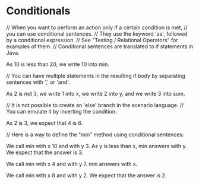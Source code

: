 # Conditionals

// When you want to perform an action only if a certain condition is met,
// you can use conditional sentences.
// They use the keyword 'as', followed by a conditional expression.
// See "Testing / Relational Operators" for examples of them.
// Conditional sentences are translated to if statements in Java.

As 10 is less than 20, we write 10 into min.

// You can have multiple statements in the resulting if body by separating sentences with ',' or 'and'.

As 2 is not 3, we write 1 into x, we write 2 into y, and we write 3 into sum.

// It is not possible to create an 'else' branch in the scenario language.
// You can emulate it by inverting the condition.

As 2 is 3, we expect that 4 is 6.

// Here is a way to define the "min" method using conditional sentences:

We call min with x 10 and with y 3.
As y is less than x, min answers with y.
We expect that the answer is 3.

We call min with x 4 and with y 7.
min answers with x.

We call min with x 8 and with y 2.
We expect that the answer is 2.

